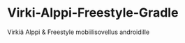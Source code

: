 Virki-Alppi-Freestyle-Gradle
============================

Virkiä Alppi &amp; Freestyle mobiilisovellus androidille
